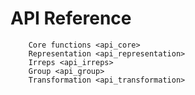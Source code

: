 # API Reference

```{toctree}
    Core functions <api_core>
    Representation <api_representation>
    Irreps <api_irreps>
    Group <api_group>
    Transformation <api_transformation>
```
